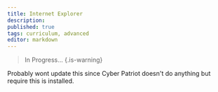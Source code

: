 ```yaml
---
title: Internet Explorer
description: 
published: true
tags: curriculum, advanced
editor: markdown
---
```


> In Progress...
{.is-warning}


Probably wont update this since Cyber Patriot doesn't do anything but require this is installed.  